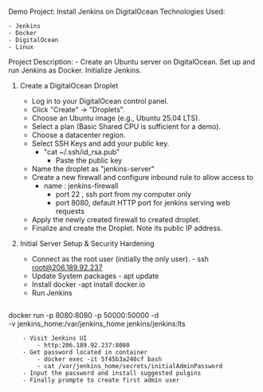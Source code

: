 Demo Project: Install Jenkins on DigitalOcean
Technologies Used:

	- Jenkins
	- Docker
	- DigitalOcean
	- Linux
Project Description:
	- Create an Ubuntu server on DigitalOcean. Set up and run Jenkins as Docker. Initialize Jenkins.

1. Create a DigitalOcean Droplet
	- Log in to your DigitalOcean control panel.
	- Click "Create" -> "Droplets".
	- Choose an Ubuntu image (e.g., Ubuntu 25.04 LTS).
	- Select a plan (Basic Shared CPU is sufficient for a demo).
	- Choose a datacenter region.
	- Select SSH Keys and add your public key.     	
		- "cat ~/.ssh/id_rsa.pub"
    		- Paste the public key
	- Name the droplet as "jenkins-server"
	- Create a new firewall and configure inbound rule to allow access to
		- name : jenkins-firewall 
    		- port 22  , ssh port from my computer only
    		- port 8080, default HTTP port for jenkins serving web requests
	- Apply the newly created firewall to created droplet.
	- Finalize and create the Droplet. Note its public IP address.

2. Initial Server Setup & Security Hardening
	- Connect as the root user (initially the only user).
    		- ssh root@206.189.92.237
	- Update System packages
    		- apt update
	- Install docker
		-apt install docker.io
	- Run Jenkins
		```bash
docker run -p 8080:8080 -p 50000:50000 -d \
-v jenkins_home:/var/jenkins_home jenkins/jenkins:lts
```
	- Visit Jenkins UI
		- http:206.189.92.237:8080
	- Get password located in container
		- docker exec -it 5f45b3a240cf bash
		- cat /var/jenkins_home/secrets/initialAdminPassword
	- Input the password and install suggested pulgins
	- Finally prompte to create first admin user
